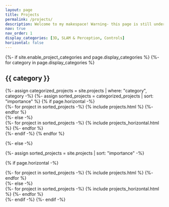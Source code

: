 ```yaml
---
layout: page
title: Projects
permalink: /projects/
description: Welcome to my makespace! Warning- this page is still under construction. Stay tuned for more projects!
nav: true
nav_order: 1
display_categories: [3D, SLAM & Perception, Controls]
horizontal: false
---
```


<!-- pages/projects.md -->
<div class="projects">
{%- if site.enable_project_categories and page.display_categories %}
  <!-- Display categorized projects -->
  {%- for category in page.display_categories %}
  <h2 class="category" style="color:inherit">{{ category }}</h2>
  {%- assign categorized_projects = site.projects | where: "category", category -%}
  {%- assign sorted_projects = categorized_projects | sort: "importance" %}
  <!-- Generate cards for each project -->
  {% if page.horizontal -%}
  <div class="container">
    <div class="row row-cols-1">
    {%- for project in sorted_projects -%}
      {% include projects.html %}
    {%- endfor %}
    </div>
  </div>
  {%- else -%}
  <div class="row row-cols-1">
    {%- for project in sorted_projects -%}
      {% include projects_horizontal.html %}
    {%- endfor %}
  </div>
  {%- endif -%}
  {% endfor %}

{%- else -%}
<!-- Display projects without categories -->
  {%- assign sorted_projects = site.projects | sort: "importance" -%}
  <!-- Generate cards for each project -->
  {% if page.horizontal -%}
  <div class="container">
    <div class="row row-cols-1">
    {%- for project in sorted_projects -%}
      {% include projects.html %}
    {%- endfor %}
    </div>
  </div>
  {%- else -%}
  <div class="row row-cols-1">
    {%- for project in sorted_projects -%}
      {% include projects_horizontal.html %}
    {%- endfor %}
  </div>
  {%- endif -%}
{%- endif -%}
</div>
